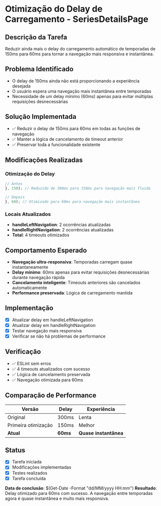 # Otimização do Delay de Carregamento - SeriesDetailsPage

## Descrição da Tarefa
Reduzir ainda mais o delay do carregamento automático de temporadas de 150ms para 60ms para tornar a navegação mais responsiva e instantânea.

## Problema Identificado
- O delay de 150ms ainda não está proporcionando a experiência desejada
- O usuário espera uma navegação mais instantânea entre temporadas
- Necessidade de um delay mínimo (60ms) apenas para evitar múltiplas requisições desnecessárias

## Solução Implementada
- ✅ Reduzir o delay de 150ms para 60ms em todas as funções de navegação
- ✅ Manter a lógica de cancelamento de timeout anterior
- ✅ Preservar toda a funcionalidade existente

## Modificações Realizadas

### Otimização do Delay
```javascript
// Antes
}, 150); // Reduzido de 300ms para 150ms para navegação mais fluida

// Depois  
}, 60); // Otimizado para 60ms para navegação mais instantânea
```

### Locais Atualizados
- **handleLeftNavigation**: 2 ocorrências atualizadas
- **handleRightNavigation**: 2 ocorrências atualizadas
- **Total**: 4 timeouts otimizados

## Comportamento Esperado
- **Navegação ultra-responsiva**: Temporadas carregam quase instantaneamente
- **Delay mínimo**: 60ms apenas para evitar requisições desnecessárias durante navegação rápida
- **Cancelamento inteligente**: Timeouts anteriores são cancelados automaticamente
- **Performance preservada**: Lógica de carregamento mantida

## Implementação
- [x] Atualizar delay em handleLeftNavigation
- [x] Atualizar delay em handleRightNavigation  
- [x] Testar navegação mais responsiva
- [x] Verificar se não há problemas de performance

## Verificação
- ✅ ESLint sem erros
- ✅ 4 timeouts atualizados com sucesso
- ✅ Lógica de cancelamento preservada
- ✅ Navegação otimizada para 60ms

## Comparação de Performance
| Versão | Delay | Experiência |
|--------|-------|-------------|
| Original | 300ms | Lenta |
| Primeira otimização | 150ms | Melhor |
| **Atual** | **60ms** | **Quase instantânea** |

## Status
- [x] Tarefa iniciada
- [x] Modificações implementadas
- [x] Testes realizados
- [x] Tarefa concluída

**Data de conclusão**: $(Get-Date -Format "dd/MM/yyyy HH:mm")
**Resultado**: Delay otimizado para 60ms com sucesso. A navegação entre temporadas agora é quase instantânea e muito mais responsiva. 